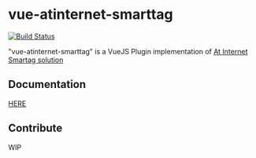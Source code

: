 # vue-atinternet-smarttag

[![Build Status](https://travis-ci.org/Seb-L/vue-atinternet-smarttag.svg?branch=master)](https://travis-ci.org/Seb-L/vue-atinternet-smarttag)

"vue-atinternet-smarttag" is a VueJS Plugin implementation of [At Internet Smartag solution](https://www.atinternet.com/produits/smarttag/)

## Documentation

[HERE](https://seb-l.github.io/vue-atinternet-smarttag/)

## Contribute

WIP
